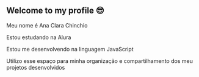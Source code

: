 ## Welcome to my profile 😎

Meu nome é Ana Clara Chinchio

Estou estudando na Alura

Estou me desenvolvendo na linguagem JavaScript

Utilizo esse espaço para minha organização e compartilhamento dos meu projetos desenvolvidos
<!--
![](link)![SimsCatYuumiGIF](https://github.com/user-attachments/assets/2fec9beb-62e1-4687-9fb7-65ce2bf9d374)

**anachinchio/anachinchio** is a ✨ _special_ ✨ repository because its `README.md` (this file) appears on your GitHub profile.

Here are some ideas to get you started:

- 🔭 I’m currently working on ...
- 🌱 I’m currently learning ...
- 👯 I’m looking to collaborate on ...
- 🤔 I’m looking for help with ...
- 💬 Ask me about ...
- 📫 How to reach me: ...
- 😄 Pronouns: ...
- ⚡ Fun fact: ...
-->
